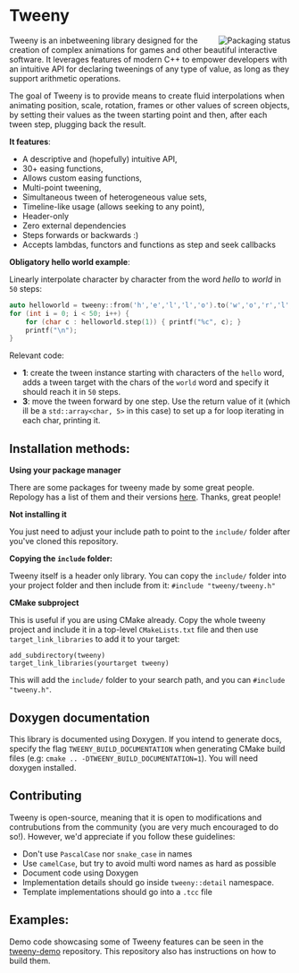 # Tweeny
<a href="https://repology.org/project/tweeny/versions">
    <img src="https://repology.org/badge/vertical-allrepos/tweeny.svg" alt="Packaging status" align="right" style="padding-left: 20px">
</a>

Tweeny is an inbetweening library designed for the creation of complex animations for games and other beautiful interactive software. It leverages features of modern C++ to empower developers with an intuitive API for declaring tweenings of any type of value, as long as they support arithmetic operations.

The goal of Tweeny is to provide means to create fluid interpolations when animating position, scale, rotation, frames or other values of screen objects, by setting their values as the tween starting point and then, after each tween step, plugging back the result.

**It features**:

- A descriptive and (hopefully) intuitive API,
- 30+ easing functions,
- Allows custom easing functions,
- Multi-point tweening,
- Simultaneous tween of heterogeneous value sets,
- Timeline-like usage (allows seeking to any point),
- Header-only
- Zero external dependencies
- Steps forwards or backwards :)
- Accepts lambdas, functors and functions as step and seek callbacks

**Obligatory hello world example**:

Linearly interpolate character by character from the word *hello* to *world* in `50` steps:

```cpp
auto helloworld = tweeny::from('h','e','l','l','o').to('w','o','r','l','d').during(50);
for (int i = 0; i < 50; i++) {
    for (char c : helloworld.step(1)) { printf("%c", c); }
    printf("\n");
}
```

Relevant code:

- **1**: create the tween instance starting with characters of the `hello` word, adds a tween target with the chars of the `world` word and specify it should reach it in `50` steps.
- **3**: move the tween forward by one step. Use the return value of it (which ill be a `std::array<char, 5>` in this case) to set up a for loop iterating in each char, printing it.

## Installation methods:

**Using your package manager**

There are some packages for tweeny made by some great people. Repology has a list of them and their versions [here](https://repology.org/metapackage/tweeny/versions). Thanks, great people!

**Not installing it**

You just need to adjust your include path to point to the `include/` folder after you've cloned this repository.

**Copying the `include` folder:**

Tweeny itself is a header only library. You can copy the `include/` folder into your project folder and then include from it: `#include "tweeny/tweeny.h"`

**CMake subproject**

This is useful if you are using CMake already. Copy the whole tweeny project and include it in a top-level `CMakeLists.txt` file and then use `target_link_libraries` to add it to your target:

```
add_subdirectory(tweeny)
target_link_libraries(yourtarget tweeny)
```
This will add the `include/` folder to your search path, and you can `#include "tweeny.h"`.

## Doxygen documentation

This library is documented using Doxygen. If you intend to generate docs, specify the flag `TWEENY_BUILD_DOCUMENTATION` when generating CMake build files (e.g: `cmake .. -DTWEENY_BUILD_DOCUMENTATION=1`). You will need doxygen installed.

## Contributing

Tweeny is open-source, meaning that it is open to modifications and contrubutions from the community (you are very much encouraged to do so!). However, we'd appreciate if you follow these guidelines:

- Don't use `PascalCase` nor `snake_case` in names
- Use `camelCase`, but try to avoid multi word names as hard as possible
- Document code using Doxygen
- Implementation details should go inside `tweeny::detail` namespace.
- Template implementations should go into a `.tcc` file

## Examples:

Demo code showcasing some of Tweeny features can be seen in the [tweeny-demo](https://github.com/mobius3/tweeny-demos) repository. This repository also has instructions on how to build them.